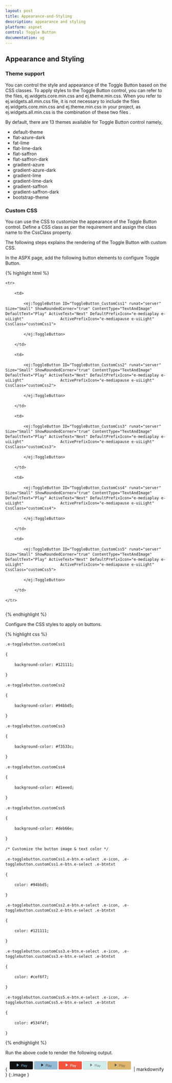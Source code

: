 ```yaml
---
layout: post
title: Appearance-and-Styling
description: appearance and styling
platform: aspnet
control: Toggle Button
documentation: ug
---
```


## Appearance and Styling

### Theme support

You can control the style and appearance of the Toggle Button based on the CSS classes. To apply styles to the Toggle Button control, you can refer to the files, ej.widgets.core.min.css and ej.theme.min.css. When you refer to ej.widgets.all.min.css file, it is not necessary to include the files ej.widgets.core.min.css and ej.theme.min.css in your project, as ej.widgets.all.min.css is the combination of these two files                 . 

By default, there are 13 themes available for Toggle Button control namely,

* default-theme
* flat-azure-dark
* fat-lime
* flat-lime-dark
* flat-saffron
* flat-saffron-dark
* gradient-azure
* gradient-azure-dark
* gradient-lime
* gradient-lime-dark
* gradient-saffron
* gradient-saffron-dark
* bootstrap-theme
### Custom CSS


You can use the CSS to customize the appearance of the Toggle Button control. Define a CSS class as per the requirement and assign the class name to the CssClass property.

The following steps explains the rendering of the Toggle Button with custom CSS.

In the ASPX page, add the following button elements to configure Toggle Button.

{% highlight html %}

<table>

    <tr>

        <td>

            <ej:ToggleButton ID="ToggleButton_CustomCss1" runat="server" Size="Small" ShowRoundedCorner="true" ContentType="TextAndImage" DefaultText="Play" ActiveText="Next" DefaultPrefixIcon="e-mediaplay e-uiLight"                ActivePrefixIcon="e-mediapause e-uiLight" CssClass="customCss1">

            </ej:ToggleButton>

        </td>

        <td>

            <ej:ToggleButton ID="ToggleButton_CustomCss2" runat="server" Size="Small" ShowRoundedCorner="true" ContentType="TextAndImage" DefaultText="Play" ActiveText="Next" DefaultPrefixIcon="e-mediaplay e-uiLight"                ActivePrefixIcon="e-mediapause e-uiLight" CssClass="customCss2">

            </ej:ToggleButton>

        </td>

        <td>

            <ej:ToggleButton ID="ToggleButton_CustomCss3" runat="server" Size="Small" ShowRoundedCorner="true" ContentType="TextAndImage" DefaultText="Play" ActiveText="Next" DefaultPrefixIcon="e-mediaplay e-uiLight"                ActivePrefixIcon="e-mediapause e-uiLight" CssClass="customCss3">

            </ej:ToggleButton>

        </td>

        <td>

            <ej:ToggleButton ID="ToggleButton_CustomCss4" runat="server" Size="Small" ShowRoundedCorner="true" ContentType="TextAndImage" DefaultText="Play" ActiveText="Next" DefaultPrefixIcon="e-mediaplay e-uiLight"                ActivePrefixIcon="e-mediapause e-uiLight" CssClass="customCss4">

            </ej:ToggleButton>

        </td>

        <td>

            <ej:ToggleButton ID="ToggleButton_CustomCss5" runat="server" Size="Small" ShowRoundedCorner="true" ContentType="TextAndImage" DefaultText="Play" ActiveText="Next" DefaultPrefixIcon="e-mediaplay e-uiLight"                ActivePrefixIcon="e-mediapause e-uiLight" CssClass="customCss5">

            </ej:ToggleButton>

        </td>

    </tr>

</table>





{% endhighlight %}

Configure the CSS styles to apply on buttons.



{% highlight css %}

    .e-togglebutton.customCss1

    {

        background-color: #121111;

    }

    .e-togglebutton.customCss2

    {

        background-color: #94bbd5;

    }

    .e-togglebutton.customCss3

    {

        background-color: #f3533c;

    }

    .e-togglebutton.customCss4

    {

        background-color: #d1eeed;

    }

    .e-togglebutton.customCss5

    {

        background-color: #deb66e;

    }

    /* Customize the button image & text color */

    .e-togglebutton.customCss1.e-btn.e-select .e-icon, .e-togglebutton.customCss1.e-btn.e-select .e-btntxt

    {

        color: #94bbd5;

    }

    .e-togglebutton.customCss2.e-btn.e-select .e-icon, .e-togglebutton.customCss2.e-btn.e-select .e-btntxt

    {

        color: #121111;

    }

    .e-togglebutton.customCss3.e-btn.e-select .e-icon, .e-togglebutton.customCss3.e-btn.e-select .e-btntxt

    {

        color: #cef6f7;

    }

    .e-togglebutton.customCss5.e-btn.e-select .e-icon, .e-togglebutton.customCss5.e-btn.e-select .e-btntxt

    {

        color: #534f4f;

    }





{% endhighlight %}



Run the above code to render the following output.

{ ![](Appearance-and-Styling_images/Appearance-and-Styling_img1.png) | markdownify }
{:.image }


